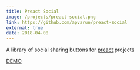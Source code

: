 ```yaml
---
title: Preact Social
image: /projects/preact-social.png
link: https://github.com/apvarun/preact-social
external: true
date: 2018-04-08
---
```


A library of social sharing buttons for [preact](https://preactjs.com/) projects

[DEMO](https://codesandbox.io/s/rjrw6p2knp)